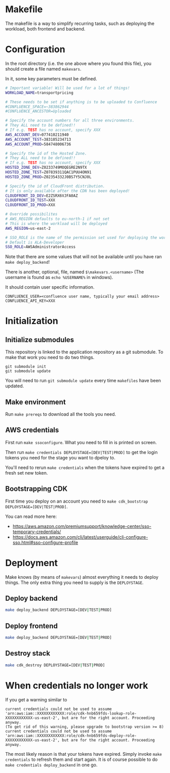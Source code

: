 # Makefile

The makefile is a way to simplify recurring tasks, such as deploying the workload, both frontend and backend.

# Configuration

In the root directory (i.e. the one above where you found this file), you should create a file named `makevars`.

In it, some key parameters must be defined.
``` bash
# Important variable! Will be used for a lot of things!
WORKLOAD_NAME=transportpricing

# These needs to be set if anything is to be uploaded to Confluence
#CONFLUENCE_SPACE=~383862944
#CONFLUENCE_ANCESTOR=Uploaded

# Specify the account numbers for all three environments.
# They ALL need to be defined!!
# If e.g. TEST has no account, specify XXX
AWS_ACCOUNT_DEV=077410211940
AWS_ACCOUNT_TEST=383105234713
AWS_ACCOUNT_PROD=584748006736

# Specify the id of the Hosted Zone.
# They ALL need to be defined!!
# If e.g. TEST has no account, specify XXX
HOSTED_ZONE_DEV=Z0233749MOQEGRE2N9TX
HOSTED_ZONE_TEST=Z07839311QAC1PUU4ON91
HOSTED_ZONE_PROD=Z02354332J0BS7Y5CNJ0L

# Specify the id of CloudFront distribution.
# It is only available after the CDN has been deployed!
CLOUDFRONT_ID_DEV=E2ZSRX6VJFA0AZ
CLOUDFRONT_ID_TEST=XXX
CLOUDFRONT_ID_PROD=XXX

# Override possibilites
# AWS_REGION defaults to eu-north-1 if not set
# This is where the workload will be deployed
AWS_REGION=us-east-2

# SSO_ROLE is the name of the permission set used for deploying the workload.
# Default is ALA-Developer
SSO_ROLE=AWSAdministratorAccess
```

Note that there are some values that will not be available until you have ran `make deploy_backend`!

There is another, optional, file, named `$\makevars.<username>` (The username is found as `echo %USERNAME%` in windows).

It should contain user specific information.
```
CONFLUENCE_USER=<confluence user name, typically your email address>
CONFLUENCE_API_KEY=XXX
```

# Initialization

## Initialize submodules
This repository is linked to the application repository as a git submodule. To make that work you need to do two things.

```
git submodule init
git submodule update
```

You will need to run `git submodule update` every time `makefiles` have been updated.

## Make environment
Run `make prereqs` to download all the tools you need.

## AWS credentials

First run `make ssoconfigure`. What you need to fill in is printed on screen.

Then run `make credentials DEPLOYSTAGE=[DEV|TEST|PROD]` to get the login tokens you need for the stage you want to dpeloy to.

You'll need to rerun `make credentials` when the tokens have expired to get a fresh set new token.

## Bootstrapping CDK

First time you deploy on an account you need to `make cdk_bootstrap DEPLOYSTAGE=[DEV|TEST|PROD]`.

You can read more here:
* https://aws.amazon.com/premiumsupport/knowledge-center/sso-temporary-credentials/
* https://docs.aws.amazon.com/cli/latest/userguide/cli-configure-sso.html#sso-configure-profile


# Deployment

Make knows (by means of `makevars`) almost everything it needs to deploy things. The only extra thing you need to supply is the `DEPLOYSTAGE`.

## Deploy backend
``` bash
make deploy_backend DEPLOYSTAGE=[DEV|TEST|PROD]
```

## Deploy frontend
``` bash
make deploy_backend DEPLOYSTAGE=[DEV|TEST|PROD]
```

## Destroy stack
``` bash
make cdk_destroy DEPLOYSTAGE=[DEV|TEST|PROD]
```

# When credentials no longer work

If you get a warning similar to
```
current credentials could not be used to assume 'arn:aws:iam::XXXXXXXXXXXX:role/cdk-hnb659fds-lookup-role-XXXXXXXXXXXX-us-east-2', but are for the right account. Proceeding anyway.
(To get rid of this warning, please upgrade to bootstrap version >= 8)
current credentials could not be used to assume 'arn:aws:iam::XXXXXXXXXXXX:role/cdk-hnb659fds-deploy-role-XXXXXXXXXXXX-us-east-2', but are for the right account. Proceeding anyway.
```
 The most likely reason is that your tokens have expired. Simply invoke `make credentials` to refresh them and start again. It is of course possible to do `make credentials deploy_backend` in one go.